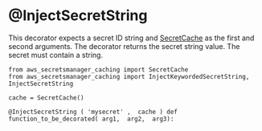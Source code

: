 # @InjectSecretString<a name="retrieving-secrets_cache-decor-string"></a>

This decorator expects a secret ID string and [SecretCache](retrieving-secrets_cache-ref-secretcache.md) as the first and second arguments\. The decorator returns the secret string value\. The secret must contain a string\. 

```
from aws_secretsmanager_caching import SecretCache 
from aws_secretsmanager_caching import InjectKeywordedSecretString,  InjectSecretString 

cache = SecretCache()

@InjectSecretString ( 'mysecret' ,  cache ) def function_to_be_decorated( arg1,  arg2,  arg3):
```